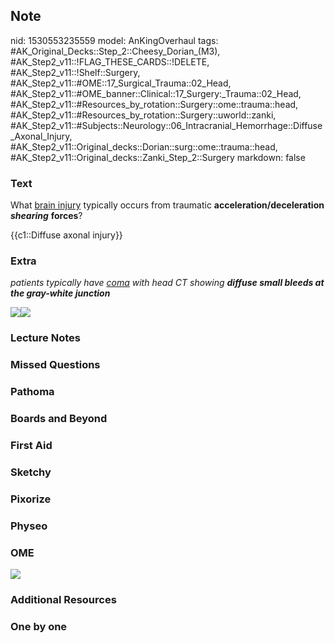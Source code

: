 ## Note
nid: 1530553235559
model: AnKingOverhaul
tags: #AK_Original_Decks::Step_2::Cheesy_Dorian_(M3), #AK_Step2_v11::!FLAG_THESE_CARDS::!DELETE, #AK_Step2_v11::!Shelf::Surgery, #AK_Step2_v11::#OME::17_Surgical_Trauma::02_Head, #AK_Step2_v11::#OME_banner::Clinical::17_Surgery:_Trauma::02_Head, #AK_Step2_v11::#Resources_by_rotation::Surgery::ome::trauma::head, #AK_Step2_v11::#Resources_by_rotation::Surgery::uworld::zanki, #AK_Step2_v11::#Subjects::Neurology::06_Intracranial_Hemorrhage::Diffuse_Axonal_Injury, #AK_Step2_v11::Original_decks::Dorian::surg::ome::trauma::head, #AK_Step2_v11::Original_decks::Zanki_Step_2::Surgery
markdown: false

### Text
What <u>brain injury</u> typically occurs from traumatic
<b>acceleration/deceleration</b> <b><i>shearing</i></b>
<b>forces</b>?
<div>
  {{c1::Diffuse axonal injury}}
</div>

### Extra
<i>patients typically have <u>coma</u> with head CT showing
<b>diffuse small bleeds at the gray-white junction</b></i>
<div>
  <i><img src="diffuseax.png"><img src=
  "paste-295377785847809.jpg"></i>
</div>

### Lecture Notes


### Missed Questions


### Pathoma


### Boards and Beyond


### First Aid


### Sketchy


### Pixorize


### Physeo


### OME
<div class="ome-widget">
  <a href=
  "https://onlinemeded.org/spa/surgery-trauma/head/acquire?ref=anki">
  <img src="_OME_AnkiFlashcards_Lesson_3.png"></a>
</div>

### Additional Resources


### One by one

